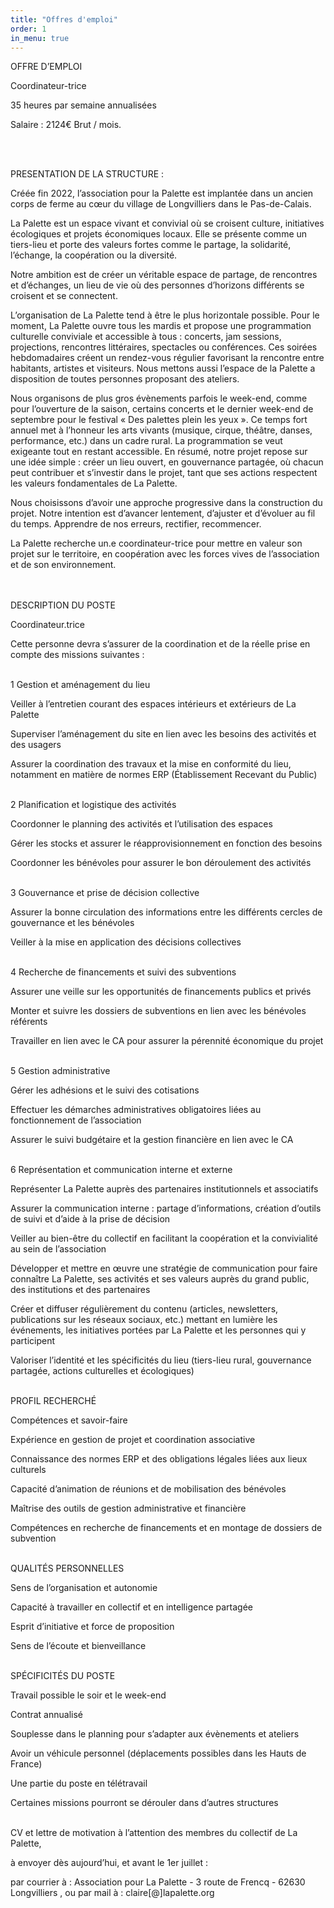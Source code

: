 ```yaml
---
title: "Offres d'emploi"
order: 1
in_menu: true
---
```

OFFRE D’EMPLOI


Coordinateur-trice



35 heures par semaine annualisées

Salaire : 2124€ Brut / mois.

<br>
<br>

PRESENTATION DE LA STRUCTURE :



Créée fin 2022, l’association pour la Palette est implantée dans un ancien corps de ferme au cœur du village de Longvilliers dans le Pas-de-Calais.

La Palette est un espace vivant et convivial où se croisent culture, initiatives écologiques et projets économiques locaux.
Elle se présente comme un tiers-lieu et porte des valeurs fortes comme le partage, la solidarité, l’échange, la coopération ou la diversité.

Notre ambition est de créer un véritable espace de partage, de rencontres et d’échanges, un lieu de vie où des personnes d’horizons différents se croisent et se connectent.

L’organisation de La Palette tend à être le plus horizontale possible.
Pour le moment, La Palette ouvre tous les mardis et propose une programmation culturelle conviviale et accessible à tous : concerts, jam sessions, projections, rencontres littéraires, spectacles ou conférences. Ces soirées hebdomadaires créent un rendez-vous régulier favorisant la rencontre entre habitants, artistes et visiteurs. Nous mettons aussi l’espace de la Palette a disposition de toutes personnes proposant des ateliers.

Nous organisons de plus gros évènements parfois le week-end, comme pour l’ouverture de la saison, certains concerts et le dernier week-end de septembre pour le festival  « Des palettes plein les yeux ».
Ce temps fort annuel met à l’honneur les arts vivants (musique, cirque, théâtre, danses, performance, etc.) dans un cadre rural. La programmation se veut exigeante tout en restant accessible.
En résumé, notre projet repose sur une idée simple : créer un lieu ouvert, en gouvernance partagée, où chacun peut contribuer et s’investir dans le projet, tant que ses actions respectent les valeurs fondamentales de La Palette.

Nous choisissons d’avoir une approche progressive dans la construction du projet. Notre intention est d’avancer lentement, d’ajuster et d’évoluer au fil du temps. Apprendre de nos erreurs, rectifier, recommencer.

La Palette recherche un.e coordinateur-trice pour mettre en valeur son projet sur le territoire, en coopération avec les forces vives de l’association et de son environnement.
<br>
<br>
<br>

DESCRIPTION DU POSTE

Coordinateur.trice

Cette personne devra s’assurer de la coordination et de la réelle prise en compte des missions suivantes :
<br>
<br>

1 Gestion et aménagement du lieu

Veiller à l’entretien courant des espaces intérieurs et extérieurs de La Palette

Superviser l’aménagement du site en lien avec les besoins des activités et des usagers

Assurer la coordination des travaux et la mise en conformité du lieu, notamment en matière de normes ERP (Établissement Recevant du Public)
<br>
<br>


2 Planification et logistique des activités

Coordonner le planning des activités et l’utilisation des espaces

Gérer les stocks et assurer le réapprovisionnement en fonction des besoins

Coordonner les bénévoles pour assurer le bon déroulement des activités
<br>
<br>

3 Gouvernance et prise de décision collective

Assurer la bonne circulation des informations entre les différents cercles de gouvernance et les bénévoles

Veiller à la mise en application des décisions collectives
<br>
<br>

4 Recherche de financements et suivi des subventions

Assurer une veille sur les opportunités de financements publics et privés

Monter et suivre les dossiers de subventions en lien avec les bénévoles référents

Travailler en lien avec le CA pour assurer la pérennité économique du projet
<br>
<br>

5 Gestion administrative

Gérer les adhésions et le suivi des cotisations

Effectuer les démarches administratives obligatoires liées au fonctionnement de l’association

Assurer le suivi budgétaire et la gestion financière en lien avec le CA
<br>
<br>


6 Représentation et communication interne et externe

Représenter La Palette auprès des partenaires institutionnels et associatifs

Assurer la communication interne : partage d’informations, création d’outils de suivi et d’aide à la prise de décision

Veiller au bien-être du collectif en facilitant la coopération et la convivialité au sein de l’association

Développer et mettre en œuvre une stratégie de communication pour faire connaître La Palette, ses activités et ses valeurs auprès du grand public, des institutions et des partenaires

Créer et diffuser régulièrement du contenu (articles, newsletters, publications sur les réseaux sociaux, etc.) mettant en lumière les événements, les initiatives portées par La Palette et les personnes qui y participent

Valoriser l’identité et les spécificités du lieu (tiers-lieu rural, gouvernance partagée, actions culturelles et écologiques)
<br>
<br>

PROFIL RECHERCHÉ

Compétences et savoir-faire

Expérience en gestion de projet et coordination associative

Connaissance des normes ERP et des obligations légales liées aux lieux culturels

Capacité d’animation de réunions et de mobilisation des bénévoles

Maîtrise des outils de gestion administrative et financière

Compétences en recherche de financements et en montage de dossiers de subvention
<br>
<br>


QUALITÉS PERSONNELLES

Sens de l’organisation et autonomie

Capacité à travailler en collectif et en intelligence partagée

Esprit d’initiative et force de proposition

Sens de l’écoute et bienveillance
<br>
<br>

SPÉCIFICITÉS DU POSTE

Travail possible le soir et le week-end

Contrat annualisé

Souplesse dans le planning pour s’adapter aux évènements et ateliers

Avoir un véhicule personnel (déplacements possibles dans les Hauts de France)

Une partie du poste en télétravail

Certaines missions pourront se dérouler dans d’autres structures
<br>
<br>

CV et lettre de motivation à l’attention des membres du collectif de La Palette,

à envoyer dès aujourd’hui, et avant le 1er juillet :

par courrier à : 
Association pour La Palette - 3 route de Frencq - 62630 Longvilliers ,
ou par mail à : claire[@]lapalette.org 